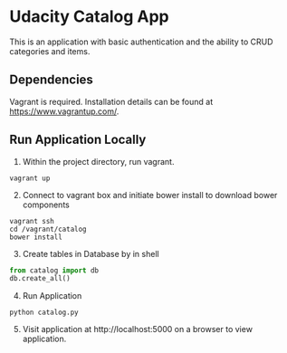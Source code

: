 Udacity Catalog App
=============

This is an application with basic authentication and the ability to CRUD categories and items.

Dependencies
------------
Vagrant is required. Installation details can be found at https://www.vagrantup.com/.


Run Application Locally
-----------------------
1. Within the project directory, run vagrant.
```
vagrant up
```
2. Connect to vagrant box and initiate bower install to download bower components
```
vagrant ssh
cd /vagrant/catalog
bower install
```
3. Create tables in Database by in shell
```python
from catalog import db
db.create_all()
```
4. Run Application
```
python catalog.py
```
5. Visit application at http://localhost:5000 on a browser to view application.
